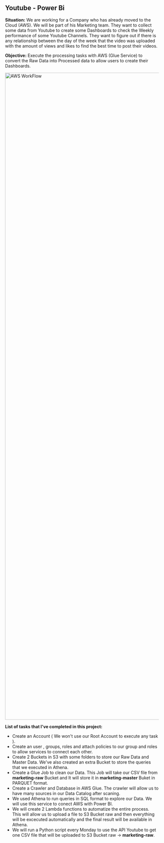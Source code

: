 ## Youtube - Power Bi

**Situation:** We are working for a Company who has already moved to the Cloud (AWS). We will be part of his Marketing team. They want to collect some data from Youtube to create some Dashboards to check the Weekly performance of some Youtube Channels. They want to figure out if there is any relationship between the day of the week that the video was uploaded with the amount of views and likes to find the best time to post their videos.

**Objective:** Execute the processing tasks with AWS (Glue Service) to convert the Raw Data into Processed data to allow users to create their Dashboards.

<img width="2112" alt="AWS WorkFlow" src="https://user-images.githubusercontent.com/46005983/194967828-59150834-1ae9-4b40-a7f7-ecf6bea62f2b.png">

**List of tasks that I've completed in this project:**

- Create an Account ( We won't use our Root Account to execute any task ).
- Create an user , groups, roles and attach policies to our group and roles to allow services to connect each other.
- Create 2 Buckets in S3 with some folders to store our Raw Data and Master Data. We've also created an extra Bucket to store the queries that we executed in Athena.
- Create a Glue Job to clean our Data. This Job will take our CSV file from **marketing-raw** Bucket and It will store it in **marketing-master** Buket in PARQUET format.
- Create a Crawler and Database in AWS Glue. The crawler will allow us to have many sources in our Data Catalog after scaning.
- We used Athena to run queries in SQL format to explore our Data. We will use this service to conect AWS with Power BI.
- We will create 2 Lambda functions to automatize the entire process. This will allow us to upload a file to S3 Bucket raw and then everything will be excecuted automatically and the final result will be available in Athena.
- We will run a Python script every Monday to use the API Youtube to get one CSV file that will be uploaded to S3 Bucket raw -> **marketing-raw**.
 
